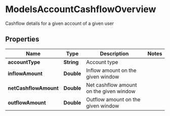 

# ModelsAccountCashflowOverview

Cashflow details for a given account of a given user

## Properties

| Name | Type | Description | Notes |
|------------ | ------------- | ------------- | -------------|
|**accountType** | **String** | Account type |  |
|**inflowAmount** | **Double** | Inflow amount on the given window |  |
|**netCashflowAmount** | **Double** | Net cashflow amount on the given window |  |
|**outflowAmount** | **Double** | Outflow amount on the given window |  |



